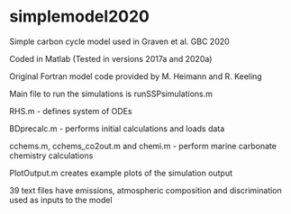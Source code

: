 # simplemodel2020
Simple carbon cycle model used in Graven et al. GBC 2020

Coded in Matlab (Tested in versions 2017a and 2020a)

Original Fortran model code provided by M. Heimann and R. Keeling 

Main file to run the simulations is runSSPsimulations.m

RHS.m - defines system of ODEs

BDprecalc.m - performs initial calculations and loads data

cchems.m, cchems_co2out.m and chemi.m - perform marine carbonate chemistry calculations

PlotOutput.m creates example plots of the simulation output 

39 text files have emissions, atmospheric composition and discrimination used as inputs to the model

